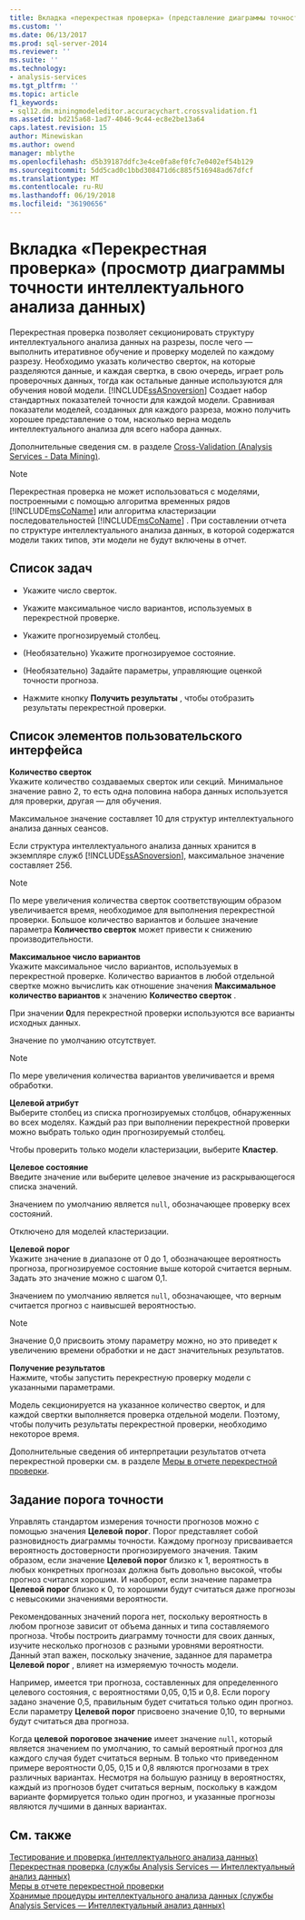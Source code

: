 ```yaml
---
title: Вкладка «перекрестная проверка» (представление диаграммы точности интеллектуального анализа данных) | Документы Microsoft
ms.custom: ''
ms.date: 06/13/2017
ms.prod: sql-server-2014
ms.reviewer: ''
ms.suite: ''
ms.technology:
- analysis-services
ms.tgt_pltfrm: ''
ms.topic: article
f1_keywords:
- sql12.dm.miningmodeleditor.accuracychart.crossvalidation.f1
ms.assetid: bd215a68-1ad7-4046-9c44-ec8e2be13a64
caps.latest.revision: 15
author: Minewiskan
ms.author: owend
manager: mblythe
ms.openlocfilehash: d5b39187ddfc3e4ce0fa8ef0fc7e0402ef54b129
ms.sourcegitcommit: 5dd5cad0c1bbd308471d6c885f516948ad67dfcf
ms.translationtype: MT
ms.contentlocale: ru-RU
ms.lasthandoff: 06/19/2018
ms.locfileid: "36190656"
---
```

# <a name="cross-validation-tab-mining-accuracy-chart-view"></a>Вкладка «Перекрестная проверка» (просмотр диаграммы точности интеллектуального анализа данных)
  Перекрестная проверка позволяет секционировать структуру интеллектуального анализа данных на разрезы, после чего — выполнить итеративное обучение и проверку моделей по каждому разрезу. Необходимо указать количество сверток, на которые разделяются данные, и каждая свертка, в свою очередь, играет роль проверочных данных, тогда как остальные данные используются для обучения новой модели. [!INCLUDE[ssASnoversion](../includes/ssasnoversion-md.md)] Создает набор стандартных показателей точности для каждой модели. Сравнивая показатели моделей, созданных для каждого разреза, можно получить хорошее представление о том, насколько верна модель интеллектуального анализа для всего набора данных.  
  
 Дополнительные сведения см. в разделе [Cross-Validation &#40;Analysis Services - Data Mining&#41;](data-mining/cross-validation-analysis-services-data-mining.md).  
  
> [!NOTE]  
>  Перекрестная проверка не может использоваться с моделями, построенными с помощью алгоритма временных рядов [!INCLUDE[msCoName](../includes/msconame-md.md)] или алгоритма кластеризации последовательностей [!INCLUDE[msCoName](../includes/msconame-md.md)] . При составлении отчета по структуре интеллектуального анализа данных, в которой содержатся модели таких типов, эти модели не будут включены в отчет.  
  
## <a name="task-list"></a>Список задач  
  
-   Укажите число сверток.  
  
-   Укажите максимальное число вариантов, используемых в перекрестной проверке.  
  
-   Укажите прогнозируемый столбец.  
  
-   (Необязательно) Укажите прогнозируемое состояние.  
  
-   (Необязательно) Задайте параметры, управляющие оценкой точности прогноза.  
  
-   Нажмите кнопку **Получить результаты** , чтобы отобразить результаты перекрестной проверки.  
  
## <a name="uielement-list"></a>Список элементов пользовательского интерфейса  
 **Количество сверток**  
 Укажите количество создаваемых сверток или секций. Минимальное значение равно 2, то есть одна половина набора данных используется для проверки, другая — для обучения.  
  
 Максимальное значение составляет 10 для структур интеллектуального анализа данных сеансов.  
  
 Если структура интеллектуального анализа данных хранится в экземпляре служб [!INCLUDE[ssASnoversion](../includes/ssasnoversion-md.md)], максимальное значение составляет 256.  
  
> [!NOTE]  
>  По мере увеличения количества сверток соответствующим образом увеличивается время, необходимое для выполнения перекрестной проверки. Большое количество вариантов и большее значение параметра **Количество сверток** может привести к снижению производительности.  
  
 **Максимальное число вариантов**  
 Укажите максимальное число вариантов, используемых в перекрестной проверке. Количество вариантов в любой отдельной свертке можно вычислить как отношение значения **Максимальное количество вариантов** к значению **Количество сверток** .  
  
 При значении **0**для перекрестной проверки используются все варианты исходных данных.  
  
 Значение по умолчанию отсутствует.  
  
> [!NOTE]  
>  По мере увеличения количества вариантов увеличивается и время обработки.  
  
 **Целевой атрибут**  
 Выберите столбец из списка прогнозируемых столбцов, обнаруженных во всех моделях. Каждый раз при выполнении перекрестной проверки можно выбрать только один прогнозируемый столбец.  
  
 Чтобы проверить только модели кластеризации, выберите **Кластер**.  
  
 **Целевое состояние**  
 Введите значение или выберите целевое значение из раскрывающегося списка значений.  
  
 Значением по умолчанию является `null`, обозначающее проверку всех состояний.  
  
 Отключено для моделей кластеризации.  
  
 **Целевой**  **порог**  
 Укажите значение в диапазоне от 0 до 1, обозначающее вероятность прогноза, прогнозируемое состояние выше которой считается верным. Задать это значение можно с шагом 0,1.  
  
 Значением по умолчанию является `null`, обозначающее, что верным считается прогноз с наивысшей вероятностью.  
  
> [!NOTE]  
>  Значение 0,0 присвоить этому параметру можно, но это приведет к увеличению времени обработки и не даст значительных результатов.  
  
 **Получение результатов**  
 Нажмите, чтобы запустить перекрестную проверку модели с указанными параметрами.  
  
 Модель секционируется на указанное количество сверток, и для каждой свертки выполняется проверка отдельной модели. Поэтому, чтобы получить результаты перекрестной проверки, необходимо некоторое время.  
  
 Дополнительные сведения об интерпретации результатов отчета перекрестной проверки см. в разделе [Меры в отчете перекрестной проверки](data-mining/measures-in-the-cross-validation-report.md).  
  
## <a name="setting-the-accuracy-threshold"></a>Задание порога точности  
 Управлять стандартом измерения точности прогнозов можно с помощью значения **Целевой** **порог**. Порог представляет собой разновидность диаграммы точности. Каждому прогнозу присваивается вероятность достоверности прогнозируемого значения. Таким образом, если значение **Целевой** **порог** близко к 1, вероятность в любых конкретных прогнозах должна быть довольно высокой, чтобы прогноз считался хорошим. И наоборот, если значение параметра **Целевой** **порог** близко к 0, то хорошими будут считаться даже прогнозы с невысокими значениями вероятности.  
  
 Рекомендованных значений порога нет, поскольку вероятность в любом прогнозе зависит от объема данных и типа составляемого прогноза. Чтобы построить диаграмму точности для своих данных, изучите несколько прогнозов с разными уровнями вероятности. Данный этап важен, поскольку значение, заданное для параметра **Целевой** **порог** , влияет на измеряемую точность модели.  
  
 Например, имеется три прогноза, составленных для определенного целевого состояния, с вероятностями 0,05, 0,15 и 0,8. Если порогу задано значение 0,5, правильным будет считаться только один прогноз. Если параметру **Целевой** **порог** присвоено значение 0,10, то верными будут считаться два прогноза.  
  
 Когда **целевой** **пороговое значение** имеет значение `null`, который является значением по умолчанию, то самый вероятный прогноз для каждого случая будет считаться верным. В только что приведенном примере вероятности 0,05, 0,15 и 0,8 являются прогнозами в трех различных вариантах. Несмотря на большую разницу в вероятностях, каждый из прогнозов будет считаться верным, поскольку в каждом варианте формируется только один прогноз, и указанные прогнозы являются лучшими в данных вариантах.  
  
## <a name="see-also"></a>См. также  
 [Тестирование и проверка &#40;интеллектуального анализа данных&#41;](data-mining/testing-and-validation-data-mining.md)   
 [Перекрестная проверка &#40;службы Analysis Services — Интеллектуальный анализ данных&#41;](data-mining/cross-validation-analysis-services-data-mining.md)   
 [Меры в отчете перекрестной проверки](data-mining/measures-in-the-cross-validation-report.md)   
 [Хранимые процедуры интеллектуального анализа данных &#40;службы Analysis Services — Интеллектуальный анализ данных&#41;](/sql/analysis-services/data-mining/data-mining-stored-procedures-analysis-services-data-mining)  
  
  
